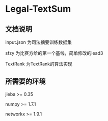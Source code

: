 # Legal-TextSum

## 文档说明

input.json 为司法摘要训练数据集

sfzy 为比赛方给的第一个基线，简单修改的lead3

TextRank 为TextRank的算法实现

## 所需要的环境

jieba >= 0.35

numpy >= 1.7.1

networkx >= 1.9.1
